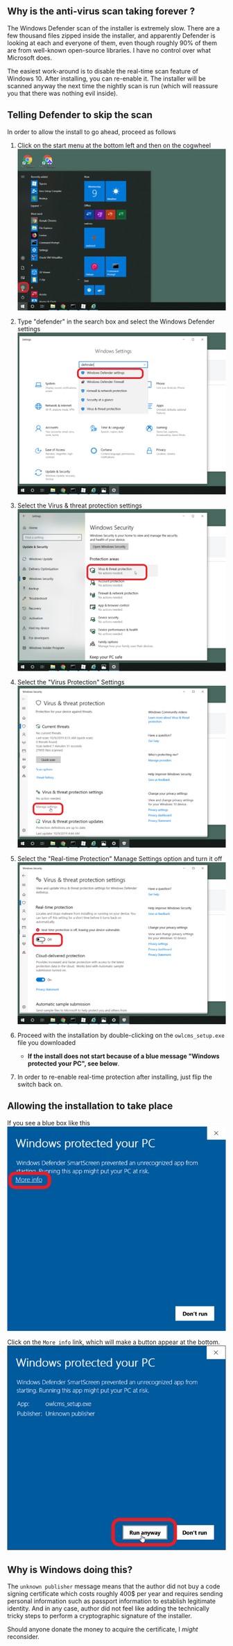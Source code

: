 ## Why is the anti-virus scan taking forever ?

The Windows Defender scan of the installer is extremely slow.  There are a few thousand files zipped inside the installer, and apparently Defender is looking at each and everyone of them, even though roughly 90% of them are from well-known open-source libraries. I have no control over what Microsoft does.

The easiest work-around is to disable the real-time scan feature of Windows 10.  After installing, you can re-enable it.  The installer will be scanned anyway the next time the nightly scan is run (which will reassure you that there was nothing evil inside). 

## Telling Defender to skip the scan

In order to allow the install to go ahead, proceed as follows

1. Click on the start menu at the bottom left and then on the cogwheel
   ![](img\DefenderOff\0cogwheel.png)

2. Type "defender" in the search box and select the Windows Defender settings
   ![2019-10-09 19_21_42-Settings](img\DefenderOff\1defenderSettings.png)

3. Select the Virus & threat protection settings
   ![2019-10-09 19_22_24-Settings](img\DefenderOff\2virusProtection.png)

4. Select the "Virus Protection" Settings
   ![3virusSettings](img\DefenderOff\3virusSettings.png)

5. Select the "Real-time Protection" Manage Settings option and turn it off
   ![2019-10-09 19_22_44-Windows Security](img\DefenderOff\4RealTime.png)

6. Proceed with the installation by double-clicking on the `owlcms_setup.exe` file you downloaded

    - **If the install does not start because of a blue message "Windows protected your PC", see below**.

8. In order to re-enable real-time protection after installing, just flip the switch back on.

## Allowing the installation to take place

If you see a blue box like this
![5protected](img\DefenderOff\5protected.png)

Click on the `More info` link, which will make a button appear at the bottom.
![6allow](img\DefenderOff\6allow.png)

## Why is Windows doing this?

The `unknown publisher` message means that the author did not buy a code signing certificate which costs roughly 400$ per year and requires sending personal information such as passport information to establish legitimate identity.  And in any case, author did not feel like adding the technically tricky steps to perform a cryptographic signature of the installer.

Should anyone donate the money to acquire the certificate, I *might* reconsider.